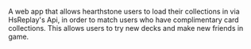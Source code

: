 A web app that allows hearthstone users to load their collections in via HsReplay's Api, in order to match users who have complimentary card collections. This allows users to try new decks and make new friends in game.
